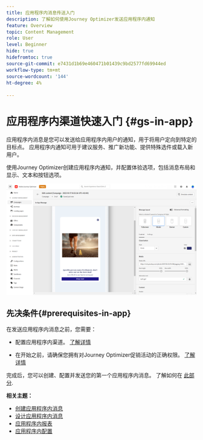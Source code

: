 ```yaml
---
title: 应用程序内消息传送入门
description: 了解如何使用Journey Optimizer发送应用程序内通知
feature: Overview
topic: Content Management
role: User
level: Beginner
hide: true
hidefromtoc: true
source-git-commit: e7431d1b69e460471b01439c9bd2577fd69944ed
workflow-type: tm+mt
source-wordcount: '144'
ht-degree: 4%

---
```


# 应用程序内渠道快速入门 {#gs-in-app}

应用程序内消息是您可以发送给应用程序内用户的通知，用于将用户定向到特定的目标点。 应用程序内通知可用于建议服务、推广新功能、提供特殊选件或载入新用户。

使用Journey Optimizer创建应用程序内通知，并配置体验选项，包括消息布局和显示、文本和按钮选项。

![](assets/new-in-app.png)

## 先决条件{#prerequisites-in-app}

在发送应用程序内消息之前，您需要：

* 配置应用程序内渠道。 [了解详情](inapp-configuration.md)

* 在开始之前，请确保您拥有对Journey Optimizer促销活动的正确权限。 [了解详情](../campaigns/get-started-with-campaigns.md#campaign-prerequisites)

完成后，您可以创建、配置并发送您的第一个应用程序内消息。 了解如何在 [此部分](create-in-app.md).

**相关主题：**

* [创建应用程序内消息](create-in-app.md)
* [设计应用程序内消息](design-in-app.md)
* [应用程序内报表](inapp-report.md)
* [应用程序内配置](inapp-configuration.md)
